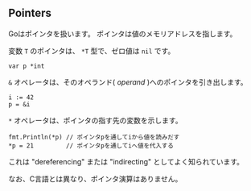 ## Pointers

Goはポインタを扱います。 ポインタは値のメモリアドレスを指します。

変数 `T` のポインタは、 `*T` 型で、ゼロ値は `nil` です。

```
var p *int
```

`&` オペレータは、そのオペランド( *operand* )へのポインタを引き出します。

```
i := 42
p = &i
```

`*` オペレータは、ポインタの指す先の変数を示します。

```
fmt.Println(*p) // ポインタpを通してiから値を読みだす
*p = 21         // ポインタpを通してiへ値を代入する
```

これは "dereferencing" または "indirecting" としてよく知られています。

なお、C言語とは異なり、ポインタ演算はありません。